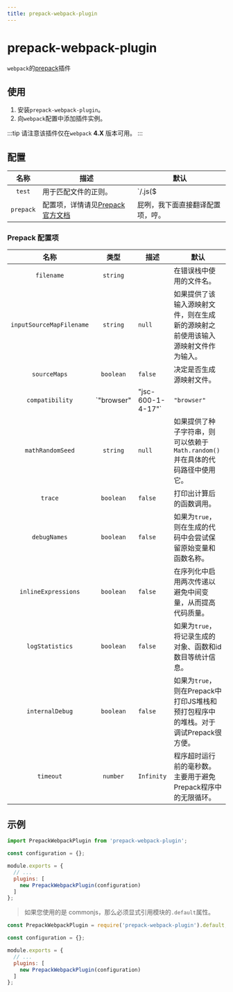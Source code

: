 ```yaml
---
title: prepack-webpack-plugin
---
```


# prepack-webpack-plugin <Badge text='v 1.1.2' />

`webpack`的[prepack](https://prepack.io/)插件


## 使用

1. 安装`prepack-webpack-plugin`。
2. 向`webpack`配置中添加插件实例。

:::tip
请注意该插件仅在`webpack` **4.X** 版本可用。
:::

## 配置

| 名称 | 描述 | 默认 |
|:---:| --- | --- |
| `test` | 用于匹配文件的正则。| `/\.js($|\?)/i` |
| `prepack` | 配置项，详情请见[Prepack 官方文档](https://prepack.io/getting-started.html#options) | 屁咧，我下面直接翻译配置项，哼。 |

### Prepack 配置项

| 名称 | 类型 | 描述 | 默认 |
|:---:|:---:| --- | --- |
| `filename` | `string` |  | 在错误栈中使用的文件名。|
| `inputSourceMapFilename` | `string` | `null` | 如果提供了该输入源映射文件，则在生成新的源映射之前使用该输入源映射文件作为输入。|
| `sourceMaps` | `boolean` | `false` | 决定是否生成源映射文件。|
| `compatibility` | `"browser" | "jsc-600-1-4-17"` | `"browser"` | 选择内置环境的兼容性。未来会添加更多内置环境。|
| `mathRandomSeed` | `string` | `null` | 如果提供了种子字符串，则可以依赖于`Math.random()`并在具体的代码路径中使用它。|
| `trace` | `boolean` | `false` | 打印出计算后的函数调用。|
| `debugNames` | `boolean` | `false` | 如果为`true`，则在生成的代码中会尝试保留原始变量和函数名称。|
| `inlineExpressions` | `boolean` | `false` | 在序列化中启用两次传递以避免中间变量，从而提高代码质量。|
| `logStatistics` | `boolean` | `false` | 如果为`true`，将记录生成的对象、函数和id数目等统计信息。|
| `internalDebug` | `boolean` | `false` | 如果为`true`，则在Prepack中打印JS堆栈和预打包程序中的堆栈。对于调试Prepack很方便。|
| `timeout` | `number` | `Infinity` | 程序超时运行前的毫秒数。主要用于避免Prepack程序中的无限循环。|


## 示例

```js
import PrepackWebpackPlugin from 'prepack-webpack-plugin';

const configuration = {};

module.exports = {
  // ...
  plugins: [
    new PrepackWebpackPlugin(configuration)
  ]
};
```

> 如果您使用的是 commonjs，那么必须显式引用模块的`.default`属性。

```js
const PrepackWebpackPlugin = require('prepack-webpack-plugin').default;

const configuration = {};

module.exports = {
  // ...
  plugins: [
    new PrepackWebpackPlugin(configuration)
  ]
};
```